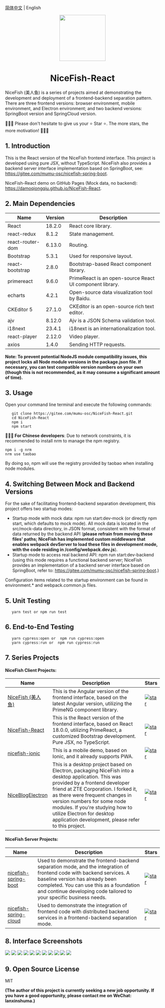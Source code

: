 [简体中文](README.md) | English

<p align="center">
    <img width="150" src="https://gitee.com/mumu-osc/NiceFish/raw/master/src/assets/imgs/nice-fish.png">
</p>

<h1 align="center">NiceFish-React</h1>

<p align="left">
NiceFish (美人鱼) is a series of projects aimed at demonstrating the development and deployment of a frontend-backend separation pattern. There are three frontend versions: browser environment, mobile environment, and Electron environment; and two backend versions: SpringBoot version and SpringCloud version.
</p>

<p>
🚀🚀🚀 Please don't hesitate to give us your ⭐️ Star ⭐️. The more stars, the more motivation! 🚀🚀🚀
</p>

## 1. Introduction

This is the React version of the NiceFish frontend interface. This project is developed using pure JSX, without TypeScript. NiceFish also provides a backend server interface implementation based on SpringBoot, see: https://gitee.com/mumu-osc/nicefish-spring-boot.

NiceFish-React demo on GitHub Pages (Mock data, no backend): https://damoqiongqiu.github.io/NiceFish-React.

## 2. Main Dependencies

| Name             | Version | Description                                              |
| ---------------- | ------- | -------------------------------------------------------- |
| React            | 18.2.0  | React core library.                                      |
| react-redux      | 8.1.2   | State management.                                        |
| react-router-dom | 6.13.0  | Routing.                                                 |
| Bootstrap        | 5.3.1   | Used for responsive layout.                              |
| react-bootstrap  | 2.8.0   | Bootstrap-based React component library.                 |
| primereact       | 9.6.0   | PrimeReact is an open-source React UI component library. |
| echarts          | 4.2.1   | Open-source data visualization tool by Baidu.            |
| CKEditor 5       | 27.1.0  | CKEditor is an open-source rich text editor.             |
| ajv              | 8.12.0  | Ajv is a JSON Schema validation tool.                    |
| i18next          | 23.4.1  | i18next is an internationalization tool.                 |
| react-player     | 2.12.0  | Video player.                                            |
| axios            | 1.4.0   | Sending HTTP requests.                                   |

**Note: To prevent potential NodeJS module compatibility issues, this project locks all Node module versions in the package.json file. If necessary, you can test compatible version numbers on your own (though this is not recommended, as it may consume a significant amount of time).**

## 3. Usage

Open your command line terminal and execute the following commands:

```
   git clone https://gitee.com/mumu-osc/NiceFish-React.git
   cd NiceFish-React
   npm i
   npm start
```

**🚀🚀🚀 For Chinese developers**: Due to network constraints, it is recommended to install nrm to manage the npm registry.

    npm i -g nrm
    nrm use taobao

By doing so, npm will use the registry provided by taobao when installing node modules.

## 4. Switching Between Mock and Backend Versions

For the sake of facilitating frontend-backend separation development, this project offers two startup modes:

- Startup mode with mock data: npm run start:dev-mock (or directly npm start, which defaults to mock mode). All mock data is located in the src/mock-data directory, in JSON format, consistent with the format of data returned by the backend API (**please refrain from moving these files' paths; NiceFish has implemented custom middleware that enables webpack devServer to load these files in development mode, with the code residing in /config/webpack.dev.js**).
- Startup mode to access real backend API: npm run start:dev-backend (using this mode requires a functional backend server; NiceFish provides an implementation of a backend server interface based on SpringBoot, refer to: https://gitee.com/mumu-osc/nicefish-spring-boot.)

Configuration items related to the startup environment can be found in environment.\* and webpack.common.js files.

## 5. Unit Testing

```
   yarn test or npm run test
```

## 6. End-to-End Testing

```
   yarn cypress:open or  npm run cypress:open
   yarn cypress:run or  npm run cypress:run
```

## 7. Series Projects

<h4>NiceFish Client Projects:</h4>

| Name | Description | Stars |
| --- | --- | --- |
| [NiceFish (美人鱼)](http://git.oschina.net/mumu-osc/NiceFish/) | This is the Angular version of the frontend interface, based on the latest Angular version, utilizing the PrimeNG component library. | <a href='https://gitee.com/mumu-osc/NiceFish/stargazers'><img src='https://gitee.com/mumu-osc/NiceFish/badge/star.svg?theme=gvp' alt='star'></img></a> |
| [NiceFish-React](https://gitee.com/mumu-osc/NiceFish-React) | This is the React version of the frontend interface, based on React 18.0.0, utilizing PrimeReact, a customized Bootstrap development. Pure JSX, no TypeScript. | <a href='https://gitee.com/mumu-osc/NiceFish-React/stargazers'><img src='https://gitee.com/mumu-osc/NiceFish-React/badge/star.svg?theme=dark' alt='star'></img></a> |
| [nicefish-ionic](http://git.oschina.net/mumu-osc/nicefish-ionic) | This is a mobile demo, based on Ionic, and it already supports PWA. | <a href='https://gitee.com/mumu-osc/nicefish-ionic/stargazers'><img src='https://gitee.com/mumu-osc/nicefish-ionic/badge/star.svg?theme=dark' alt='star'></img></a> |
| [NiceBlogElectron](https://gitee.com/mumu-osc/NiceBlogElectron) | This is a desktop project based on Electron, packaging NiceFish into a desktop application. This was provided by a frontend developer friend at ZTE Corporation. I forked it, as there were frequent changes in version numbers for some node modules. If you're studying how to utilize Electron for desktop application development, please refer to this project. | <a href='https://gitee.com/mumu-osc/NiceBlogElectron/stargazers'><img src='https://gitee.com/mumu-osc/NiceBlogElectron/badge/star.svg?theme=dark' alt='star'></img></a> |

<h4>NiceFish Server Projects:</h4>

| Name | Description | Stars |
| --- | --- | --- |
| [nicefish-spring-boot](https://gitee.com/mumu-osc/nicefish-spring-boot) | Used to demonstrate the frontend-backend separation mode, and the integration of frontend code with backend services. A baseline version has already been completed. You can use this as a foundation and continue developing code tailored to your specific business needs. | <a href='https://gitee.com/mumu-osc/nicefish-spring-boot/stargazers'><img src='https://gitee.com/mumu-osc/nicefish-spring-boot/badge/star.svg?theme=dark' alt='star'></img></a> |
| [nicefish-spring-cloud](https://gitee.com/mumu-osc/nicefish-spring-cloud) | Used to demonstrate the integration of frontend code with distributed backend services in a frontend-backend separation mode. | <a href='https://gitee.com/mumu-osc/nicefish-spring-cloud/stargazers'><img src='https://gitee.com/mumu-osc/nicefish-spring-cloud/badge/star.svg?theme=dark' alt='star'></img></a> |

## 8. Interface Screenshots

<img src="https://gitee.com/mumu-osc/NiceFish-React/raw/master/src/assets/images/1.png">

<img src="https://gitee.com/mumu-osc/NiceFish-React/raw/master/src/assets/images/2.png">

<img src="https://gitee.com/mumu-osc/NiceFish-React/raw/master/src/assets/images/3.png">

<img src="https://gitee.com/mumu-osc/NiceFish-React/raw/master/src/assets/images/4.png">

<img src="https://gitee.com/mumu-osc/NiceFish-React/raw/master/src/assets/images/5.png">

<img src="https://gitee.com/mumu-osc/NiceFish-React/raw/master/src/assets/images/6.png">

<img src="https://gitee.com/mumu-osc/NiceFish-React/raw/master/src/assets/images/7.png">

<img src="https://gitee.com/mumu-osc/NiceFish-React/raw/master/src/assets/images/8.png">

<img src="https://gitee.com/mumu-osc/NiceFish-React/raw/master/src/assets/images/9.png">

<img src="https://gitee.com/mumu-osc/NiceFish-React/raw/master/src/assets/images/11.png">

<img src="https://gitee.com/mumu-osc/NiceFish-React/raw/master/src/assets/images/12.png">

## 9. Open Source License

MIT

**(The author of this project is currently seeking a new job opportunity. If you have a good opportunity, please contact me on WeChat: lanxinshuma.)**
